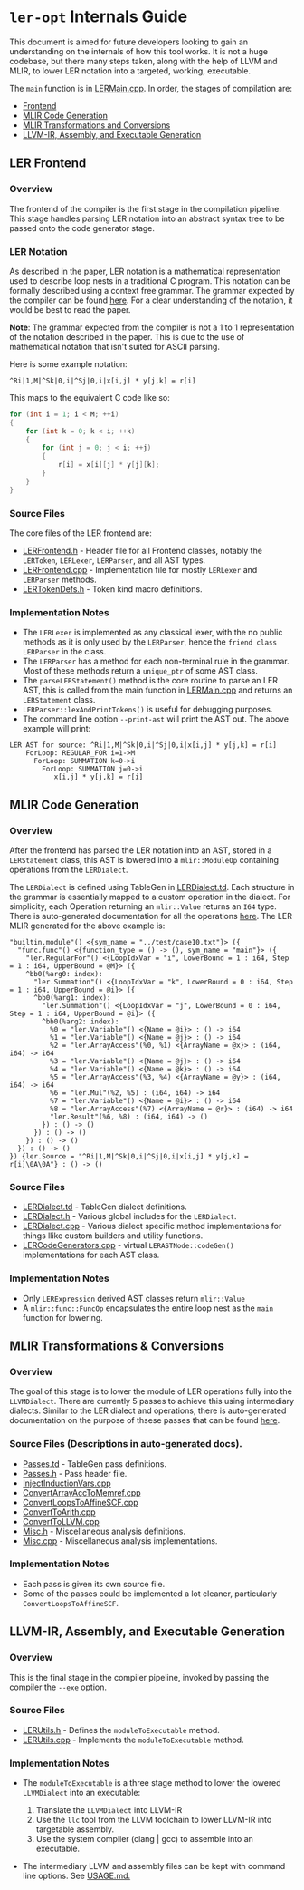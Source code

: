 # `ler-opt` Internals Guide

This document is aimed for future developers looking to gain an understanding on the internals
of how this tool works. It is not a huge codebase, but there many steps taken, along with the 
help of LLVM and MLIR, to lower LER notation into a targeted, working, executable.

The `main` function is in [LERMain.cpp](../src/LERMain.cpp). In order, the stages of compilation are:
- [Frontend](#ler-frontend)
- [MLIR Code Generation](#mlir-code-generation)
- [MLIR Transformations and Conversions](#mlir-transformations-%26-conversions)
- [LLVM-IR, Assembly, and Executable Generation](#llvm-ir%2C-assembly%2C-and-executable-generation)

## LER Frontend
### Overview
The frontend of the compiler is the first stage in the compilation pipeline. This stage handles parsing
LER notation into an abstract syntax tree to be passed onto the code generator stage.

### LER Notation
As described in the paper, LER notation is a mathematical representation used to describe loop nests
in a traditional C program. This notation can be formally described using a context free grammar. The
grammar expected by the compiler can be found [here](../grammar). For a clear understanding of the 
notation, it would be best to read the paper.

**Note**: The grammar expected from the compiler is not a 1 to 1 representation of the notation described
in the paper. This is due to the use of mathematical notation that isn't suited for ASCII parsing.

Here is some example notation:

    ^Ri|1,M|^Sk|0,i|^Sj|0,i|x[i,j] * y[j,k] = r[i]

This maps to the equivalent C code like so:

```c
for (int i = 1; i < M; ++i)
{
    for (int k = 0; k < i; ++k)
    {
        for (int j = 0; j < i; ++j)
        {
            r[i] = x[i][j] * y[j][k];
        }
    }
}
```

### Source Files
The core files of the LER frontend are:
- [LERFrontend.h](../include/ler-ir/LERFrontend.h) - Header file for all Frontend classes, notably the `LERToken`, `LERLexer`, `LERParser`, and all AST types.
- [LERFrontend.cpp](../src/LERFrontend.cpp) - Implementation file for mostly `LERLexer` and `LERParser` methods.
- [LERTokenDefs.h](../include/ler-ir/LERTokenDefs.h) - Token kind macro definitions.

### Implementation Notes
- The `LERLexer` is implemented as any classical lexer, with the no public methods as it is only used by the
`LERParser`, hence the `friend class LERParser` in the class.
-  The `LERParser` has a method for each non-terminal rule in the grammar. Most of these methods return
a `unique_ptr` of some AST class.
- The `parseLERStatement()` method is the core routine to parse an LER AST, this is called from the main function in [LERMain.cpp](../src/LERMain.cpp) and returns an `LERStatement` class.
- `LERParser::lexAndPrintTokens()` is useful for debugging purposes.
- The command line option `--print-ast` will print the AST out. The above example will print:
```
LER AST for source: ^Ri|1,M|^Sk|0,i|^Sj|0,i|x[i,j] * y[j,k] = r[i]
    ForLoop: REGULAR_FOR i=1->M
      ForLoop: SUMMATION k=0->i
        ForLoop: SUMMATION j=0->i
           x[i,j] * y[j,k] = r[i]
```

## MLIR Code Generation
### Overview
After the frontend has parsed the LER notation into an AST, stored in a `LERStatement` class, this AST is lowered into a
`mlir::ModuleOp` containing operations from the `LERDialect`.

The `LERDialect` is defined using TableGen in [LERDialect.td](../include/ler-ir/IR/LERDialect.td). Each structure in 
the grammar is essentially mapped to a custom operation in the dialect. For simplicity, each Operation returning an
`mlir::Value` returns an `I64` type. There is auto-generated documentation for all the operations [here](./LERDialect.md). The LER MLIR generated for the above example is:
```mlir
"builtin.module"() <{sym_name = "../test/case10.txt"}> ({
  "func.func"() <{function_type = () -> (), sym_name = "main"}> ({
    "ler.RegularFor"() <{LoopIdxVar = "i", LowerBound = 1 : i64, Step = 1 : i64, UpperBound = @M}> ({
    ^bb0(%arg0: index):
      "ler.Summation"() <{LoopIdxVar = "k", LowerBound = 0 : i64, Step = 1 : i64, UpperBound = @i}> ({
      ^bb0(%arg1: index):
        "ler.Summation"() <{LoopIdxVar = "j", LowerBound = 0 : i64, Step = 1 : i64, UpperBound = @i}> ({
        ^bb0(%arg2: index):
          %0 = "ler.Variable"() <{Name = @i}> : () -> i64
          %1 = "ler.Variable"() <{Name = @j}> : () -> i64
          %2 = "ler.ArrayAccess"(%0, %1) <{ArrayName = @x}> : (i64, i64) -> i64
          %3 = "ler.Variable"() <{Name = @j}> : () -> i64
          %4 = "ler.Variable"() <{Name = @k}> : () -> i64
          %5 = "ler.ArrayAccess"(%3, %4) <{ArrayName = @y}> : (i64, i64) -> i64
          %6 = "ler.Mul"(%2, %5) : (i64, i64) -> i64
          %7 = "ler.Variable"() <{Name = @i}> : () -> i64
          %8 = "ler.ArrayAccess"(%7) <{ArrayName = @r}> : (i64) -> i64
          "ler.Result"(%6, %8) : (i64, i64) -> ()
        }) : () -> ()
      }) : () -> ()
    }) : () -> ()
  }) : () -> ()
}) {ler.Source = "^Ri|1,M|^Sk|0,i|^Sj|0,i|x[i,j] * y[j,k] = r[i]\0A\0A"} : () -> ()
```


### Source Files
- [LERDialect.td](../include/ler-ir/IR/LERDialect.td) - TableGen dialect definitions.
- [LERDialect.h](../include/ler-ir/IR/LERDialect.h) - Various global includes for the `LERDialect`.
- [LERDialect.cpp](../src/IR/LERDialect.cpp) - Various dialect specific method implementations for things llike custom builders and utility functions.
- [LERCodeGenerators.cpp](../src/LERCodeGenerators.cpp) - virtual `LERASTNode::codeGen()` implementations for each AST class.

### Implementation Notes
- Only `LERExpression` derived AST classes return `mlir::Value`
- A `mlir::func::FuncOp` encapsulates the entire loop nest as the `main` function for lowering.

## MLIR Transformations & Conversions
### Overview
The goal of this stage is to lower the module of LER operations fully into the `LLVMDialect`. There are 
currently 5 passes to achieve this using intermediary dialects.
Similar to the LER dialect and operations, there is auto-generated documentation
on the purpose of thsese passes that can be found [here](./LERPasses.md).
### Source Files (Descriptions in auto-generated docs).
- [Passes.td](../include/ler-ir/Passes.td) - TableGen pass definitions.
- [Passes.h](../include/ler-ir/Passes.h) - Pass header file.
- [InjectInductionVars.cpp](../src/Transformations/InjectInductionVars.cpp)
- [ConvertArrayAccToMemref.cpp](../src/Conversion/ConvertArrayAccToMemref.cpp)
- [ConvertLoopsToAffineSCF.cpp](../src/Conversion/ConvertLoopsToAffineSCF.cpp)
- [ConvertToArith.cpp](../src/Conversion/ConvertToArith.cpp)
- [ConvertToLLVM.cpp](../src/Conversion/ConvertToLLVM.cpp)
- [Misc.h](../include/ler-ir/Analysis/Misc.h) - Miscellaneous analysis definitions.
- [Misc.cpp](../src/Analysis/Misc.cpp) - Miscellaneous analysis implementations.

### Implementation Notes
- Each pass is given its own source file.
- Some of the passes could be implemented a lot cleaner, particularly `ConvertLoopsToAffineSCF`.

## LLVM-IR, Assembly, and Executable Generation
### Overview
This is the final stage in the compiler pipeline, invoked by passing the compiler the `--exe` option.
### Source Files
- [LERUtils.h](../include/ler-ir/LERUtils.h) - Defines the `moduleToExecutable` method.
- [LERUtils.cpp](../src/LERUtils.cpp) - Implements the `moduleToExecutable` method.
### Implementation Notes
- The `moduleToExecutable` is a three stage method to lower the lowered `LLVMDialect` into an executable:

    1. Translate the `LLVMDialect` into LLVM-IR
    2. Use the `llc` tool from the LLVM toolchain to lower LLVM-IR into targetable assembly.
    3. Use the system compiler (clang | gcc) to assemble into an executable.

- The intermediary LLVM and assembly files can be kept with command line options. See [USAGE.md.](./USAGE.md)
